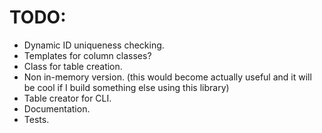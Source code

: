 # TODO:
- Dynamic ID uniqueness checking.
- Templates for column classes?
- Class for table creation.
- Non in-memory version. (this would become actually useful and it will be cool if I build something else using this library)
- Table creator for CLI.
- Documentation.
- Tests.
